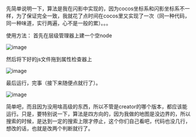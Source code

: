 
先简单说明一下，算法是我在闪影中实现的，因为cocos坐标系和闪影坐标系不一样，为了保证完全一致，我就花了点时间在cocos里又实现了一次（同一种代码，同一种味道，实行两遍，心不是一般的累）。。。

使用方法：
首先在层级管理器上建一个空node

![image](https://forum.cocos.com/uploads/default/original/3X/9/f/9f4b42eec1a1b0a0edc06dfc11699d7e6cdd52e6.png)

然后将下好的js文件拖到属性检查器上

![image](https://forum.cocos.com/uploads/default/original/3X/e/7/e766df2135c04517304da5d512a93d986caa4718.png)

最后运行，完事（接下来随便点就行了）。

![image](https://forum.cocos.com/uploads/default/original/3X/4/b/4b04990b3bfcb9227706c997c24b091da7b1c7ac.gif)

简单吧，而且因为没用啥高级的东西，所以不管是creator的哪个版本，都应该能运行。只是，要特别说一下，算法是四方向的，因为我做的地图是没边界的，所以搜索的时候，是达到一定的搜索上限才停止，这个你们自己看吧，代码也没几行，想改的话，也就是改两个判断就行了。
